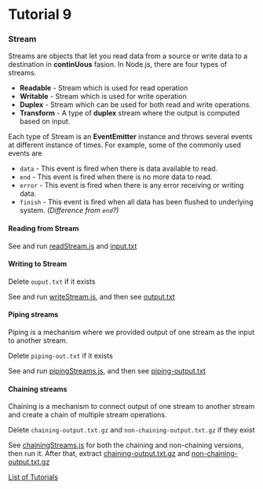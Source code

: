 # Tutorial 9

### Stream

Streams are objects that let you read data from a source or write data to a destination in **continUous** fasion. In Node.js, there are four types of streams.

* **Readable** - Stream which is used for read operation
* **Writable** - Stream which is used for write operation
* **Duplex** - Stream which can be used for both read and write operations.
* **Transform** - A type of **duplex** stream where the output is computed based on input.

Each type of Stream is an **EventEmitter** instance and throws several events at different instance of times. For example, some of the commonly used events are

* `data` - This event is fired when there is data available to read.
* `end` - This event is fired when there is no more data to read.
* `error` - This event is fired when there is any error receiving or writing data.
* `finish` - This event is fired when all data has been flushed to underlying system. *(Difference from `end`?)*

#### Reading from Stream

See and run [readStream.js](readStream.js) and [input.txt](input.txt)

#### Writing to Stream

Delete `ouput.txt` if it exists

See and run [writeStream.js](writeStream.js), and then see [output.txt](output.txt)

#### Piping streams

Piping is a mechanism where we provided output of one stream as the input to another stream.

Delete `piping-out.txt` if it exists

See and run [pipingStreams.js](pipingStreams.js), and then see [piping-output.txt](piping-output.txt)

#### Chaining streams

Chaining is a mechanism to connect output of one stream to another stream and create a chain of multiple stream operations.

Delete `chaining-output.txt.gz` and `non-chaining-output.txt.gz` if they exist

See [chainingStreams.js](chainingStreams.js) for both the chaining and non-chaining versions, then run it. After that, extract [chaining-output.txt.gz](chaining-output.txt.gz) and [non-chaining-output.txt.gz](non-chaining-output.txt.gz)

[List of Tutorials](https://github.com/shane030716/node-js)